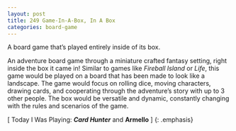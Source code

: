 ```yaml
---
layout: post
title: 249 Game-In-A-Box, In A Box
categories: board-game
---
```

A board game that’s played entirely inside of its box.

An adventure board game through a miniature crafted fantasy setting, right inside the box it came in!  Similar to games like *Fireball Island* or *Life*, this game would be played on a board that has been made to look like a landscape. The game would focus on rolling dice, moving characters, drawing cards, and cooperating through the adventure’s story with up to 3 other people.  The box would be versatile and dynamic, constantly changing with the rules and scenarios of the game.

[ Today I Was Playing: ***Card Hunter*** and **Armello** ]
{: .emphasis}

